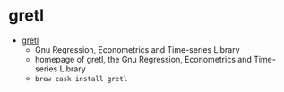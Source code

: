 # gretl
- [gretl](https://gretl.sourceforge.io/)
  -  Gnu Regression, Econometrics and Time-series Library
  - homepage of gretl, the Gnu Regression, Econometrics               and Time-series Library
  - `brew cask install gretl`
